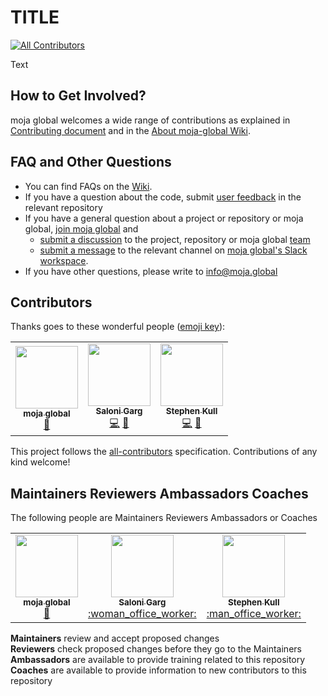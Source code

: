 # TITLE 
[![All Contributors](https://img.shields.io/badge/all_contributors-1-orange.svg?style=flat-square)](#contributors)

Text 

## How to Get Involved?  

moja global welcomes a wide range of contributions as explained in [Contributing document](https://github.com/moja-global/About-moja-global/blob/master/CONTRIBUTING.md) and in the [About moja-global Wiki](https://github.com/moja-global/.github/wiki).  

  
## FAQ and Other Questions  

* You can find FAQs on the [Wiki](https://github.com/moja.global/.github/wiki).  
* If you have a question about the code, submit [user feedback](https://github.com/moja-global/About-moja-global/blob/master/Contributing/How-to-Provide-User-Feedback.md) in the relevant repository  
* If you have a general question about a project or repository or moja global, [join moja global](https://github.com/moja-global/About-moja-global/blob/master/Contributing/How-to-Join-moja-global.md) and 
    * [submit a discussion](https://help.github.com/en/articles/about-team-discussions) to the project, repository or moja global [team](https://github.com/orgs/moja-global/teams)
    * [submit a message](https://get.slack.help/hc/en-us/categories/200111606#send-messages) to the relevant channel on [moja global's Slack workspace](mojaglobal.slack.com). 
* If you have other questions, please write to info@moja.global   
  

## Contributors

Thanks goes to these wonderful people ([emoji key](https://allcontributors.org/docs/en/emoji-key)):

<!-- ALL-CONTRIBUTORS-LIST:START - Do not remove or modify this section -->
<!-- prettier-ignore-start -->
<!-- markdownlint-disable -->
<table>
  <tr>
    <td align="center"><a href="http://moja.global"><img src="https://avatars1.githubusercontent.com/u/19564969?v=4" width="100px;" alt=""/><br /><sub><b>moja global</b></sub></a><br /><a href="#projectManagement-moja-global" title="Project Management">📆</a></td>
    <td align="center"><a href="http://saloni-garg.github.io"><img src="https://user-images.githubusercontent.com/26901250/89892507-6159ce00-dbf4-11ea-9b50-3f422536a531.jpeg" width="100px;" alt=""/><br /><sub><b>Saloni Garg</b></sub></a><br /><a href="https://www.youtube.com/channel/UCfQUrrNP1Xf-Fv4c8uHYXhQ" title="Code">💻</a> <a href="https://github.com/moja-global/LEMP.GCBM.online_courses/commits?author=saloni-garg" title="Documentation">📖</a></td>
    <td align="center"><a href="https://github.com/cptncarbon"><img src="https://i1.rgstatic.net/ii/profile.image/807440501198849-1569520225883_Q512/Stephen_Kull.jpg" width="100px;" alt=""/><br /><sub><b>Stephen Kull</b></sub></a><br /><a href="https://github.com/moja-global/LEMP.GCBM.online_courses/commits?author=cptncarbon" title="Code">💻</a> <a href="https://github.com/moja-global/LEMP.GCBM.online_courses/commits?author=cptncarbon" title="Documentation">📖</a></td>
  </tr>
</table>

<!-- markdownlint-enable -->
<!-- prettier-ignore-end -->
<!-- ALL-CONTRIBUTORS-LIST:END -->

This project follows the [all-contributors](https://github.com/all-contributors/all-contributors) specification. Contributions of any kind welcome!


## Maintainers Reviewers Ambassadors Coaches

The following people are Maintainers Reviewers Ambassadors or Coaches  
<table><tr>
  <td align="center"><a href="http://moja.global"><img src="https://avatars1.githubusercontent.com/u/19564969?v=4" width="100px;" alt=""/><br /><sub><b>moja global</b></sub></a><br /><a href="#projectManagement-moja-global" title="Project Management">📆</a></td>
    <td align="center"><a href="http://saloni-garg.github.io"><img src="https://user-images.githubusercontent.com/26901250/89892507-6159ce00-dbf4-11ea-9b50-3f422536a531.jpeg" width="100px;" alt=""/><br /><sub><b>Saloni Garg</b></sub></a><br /><a href="https://www.youtube.com/channel/UCfQUrrNP1Xf-Fv4c8uHYXhQ" title="Maintainer"> :woman_office_worker: </a></td>
    <td align="center"><a href="https://github.com/cptncarbon"><img src="https://i1.rgstatic.net/ii/profile.image/807440501198849-1569520225883_Q512/Stephen_Kull.jpg" width="100px;" alt=""/><br /><sub><b>Stephen Kull</b></sub></a><br /><a href="https://github.com/moja-global/LEMP.GCBM.online_courses/commits?author=cptncarbon" title="Maintainer"> :man_office_worker: </a></td>
  </tr></table>


**Maintainers** review and accept proposed changes  
**Reviewers** check proposed changes before they go to the Maintainers  
**Ambassadors** are available to provide training related to this repository  
**Coaches** are available to provide information to new contributors to this repository  
